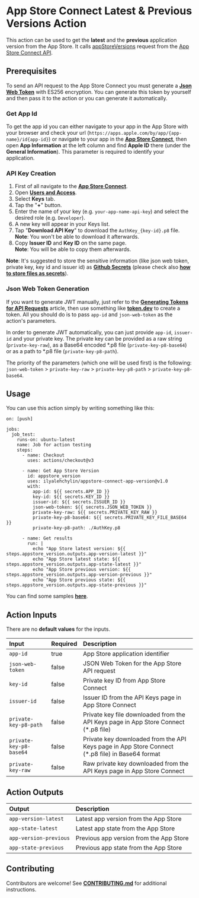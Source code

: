 # App Store Connect Latest & Previous Versions Action

This action can be used to get the **latest** and the **previous** application version from the App Store. It calls [appStoreVersions](https://developer.apple.com/documentation/appstoreconnectapi/list_all_app_store_versions_for_an_app) request from the [App Store Connect API](https://developer.apple.com/documentation/appstoreconnectapi).

## Prerequisites

To send an API request to the App Store Connect you must generate a **[Json Web Token](https://jwt.io/introduction)** with ES256 encryption. You can generate this token by yourself and then pass it to the action or you can generate it automatically.

### Get App Id

To get the app id you can either navigate to your app in the App Store with your browser and check your url (`https://apps.apple.com/by/app/{app-name}/id{app-id}`) or navigate to your app in the **[App Store Connect](https://appstoreconnect.apple.com)**, then open **App Information** at the left column and find **Apple ID** there (under the **General Information**). This parameter is required to identify your application.

### API Key Creation

1. First of all navigate to the **[App Store Connect](https://appstoreconnect.apple.com)**.
2. Open **[Users and Access](https://appstoreconnect.apple.com/access/users)**.
3. Select **Keys** tab.
4. Tap the "**+**" button.
5. Enter the name of your key (e.g. `your-app-name-api-key`) and select the desired role (e.g. `Developer`).
6. A new key will appear in your Keys list.
7. Tap "**Download API Key**" to download the `AuthKey_{key-id}.p8` file.  
**Note**: You won't be able to download it afterwards.
8. Copy **Issuer ID** and **Key ID** on the same page.  
**Note**: You will be able to copy them afterwards.

**Note**: It's suggested to store the sensitive information (like json web token, private key, key id and issuer id) as **[Github Secrets](https://docs.github.com/en/actions/security-guides/encrypted-secrets)** (please check also **[how to store files as secrets](https://docs.github.com/en/actions/security-guides/encrypted-secrets#storing-base64-binary-blobs-as-secrets)**).

### Json Web Token Generation

If you want to generate JWT manually, just refer to the **[Generating Tokens for API Requests](https://developer.apple.com/documentation/appstoreconnectapi/generating_tokens_for_api_requests)** article, then use something like **[token.dev](https://token.dev)** to create a token. All you should do is to pass `app-id` and `json-web-token` as the action's parameters.

In order to generate JWT automatically, you can just provide `app-id`, `issuer-id` and your private key. The private key can be provided as a raw string (`private-key-raw`), as a Base64 encoded \*.p8 file (`private-key-p8-base64`) or as a path to \*.p8 file (`private-key-p8-path`).

The priority of the parameters (which one will be used first) is the following: `json-web-token` > `private-key-raw` > `private-key-p8-path` > `private-key-p8-base64`.

## Usage

You can use this action simply by writing something like this:

```
on: [push]

jobs:
  job_test:
    runs-on: ubuntu-latest
    name: Job for action testing
    steps:
      - name: Checkout
        uses: actions/checkout@v3
        
      - name: Get App Store Version
        id: appstore_version
        uses: ilyalehchylin/appstore-connect-app-version@v1.0
        with:
          app-id: ${{ secrets.APP_ID }}
          key-id: ${{ secrets.KEY_ID }}
          issuer-id: ${{ secrets.ISSUER_ID }}
          json-web-token: ${{ secrets.JSON_WEB_TOKEN }}
          private-key-raw: ${{ secrets.PRIVATE_KEY_RAW }}
          private-key-p8-base64: ${{ secrets.PRIVATE_KEY_FILE_BASE64 }}
          private-key-p8-path: ./AuthKey.p8
          
      - name: Get results
        run: |
          echo "App Store latest version: ${{ steps.appstore_version.outputs.app-version-latest }}"
          echo "App Store latest state: ${{ steps.appstore_version.outputs.app-state-latest }}"
          echo "App Store previous version: ${{ steps.appstore_version.outputs.app-version-previous }}"
          echo "App Store previous state: ${{ steps.appstore_version.outputs.app-state-previous }}"
```

You can find some samples **[here](https://github.com/ilyalehchylin/app-latest-version-appstore/blob/develop/.github/workflows/main.yml)**.

## Action Inputs

There are no **default values** for the inputs.

| Input                   | Required | Description                                                                                      |
| :---                    | :---     | :---                                                                                             |
| `app-id`                | true     | App Store application identifier                                                                 |
| `json-web-token`        | false    | JSON Web Token for the App Store API request                                                     |
| `key-id`                | false    | Private key ID from App Store Connect                                                            |
| `issuer-id`             | false    | Issuer ID from the API Keys page in App Store Connect                                            |
| `private-key-p8-path`   | false    | Private key file downloaded from the API Keys page in App Store Connect (\*.p8 file)             |
| `private-key-p8-base64` | false    | Private key downloaded from the API Keys page in App Store Connect (\*.p8 file) in Base64 format |
| `private-key-raw`       | false    | Raw private key downloaded from the API Keys page in App Store Connect                           |

## Action Outputs

| Output                 | Description                             |
| :---                   | :---                                    |
| `app-version-latest`   | Latest app version from the App Store   |
| `app-state-latest`     | Latest app state from the App Store     |
| `app-version-previous` | Previous app version from the App Store |
| `app-state-previous`   | Previous app state from the App Store   |

## Contributing

Contributors are welcome! See **[CONTRIBUTING.md](./CONTRIBUTING.md)** for additional instructions.
